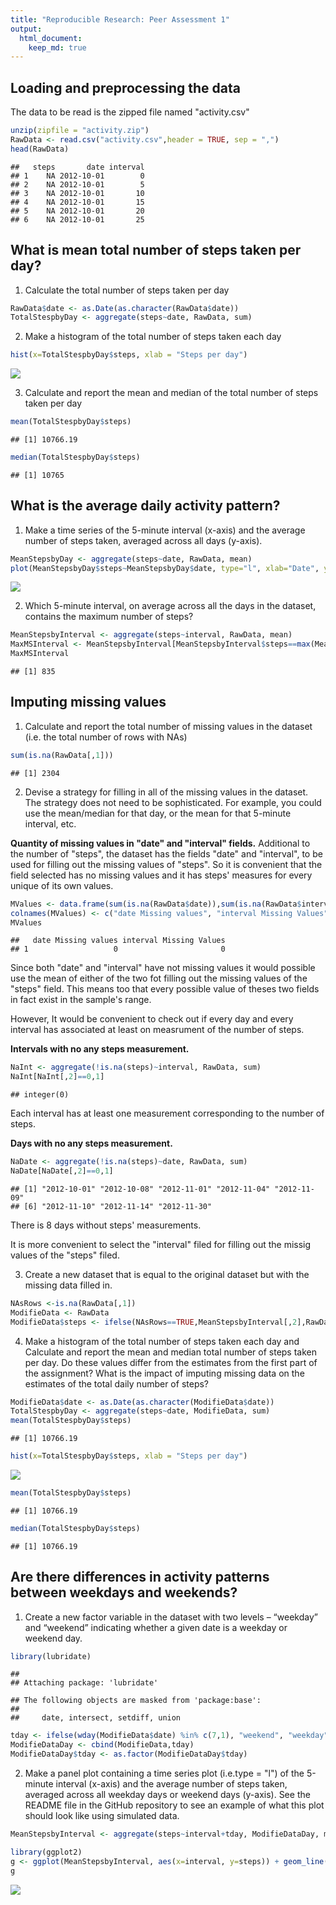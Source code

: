 ```yaml
---
title: "Reproducible Research: Peer Assessment 1"
output: 
  html_document:
    keep_md: true
---
```



## Loading and preprocessing the data

The data to be read is the zipped file named "activity.csv"

```r
unzip(zipfile = "activity.zip")
RawData <- read.csv("activity.csv",header = TRUE, sep = ",")
head(RawData)
```

```
##   steps       date interval
## 1    NA 2012-10-01        0
## 2    NA 2012-10-01        5
## 3    NA 2012-10-01       10
## 4    NA 2012-10-01       15
## 5    NA 2012-10-01       20
## 6    NA 2012-10-01       25
```



## What is mean total number of steps taken per day?

1. Calculate the total number of steps taken per day

```r
RawData$date <- as.Date(as.character(RawData$date))
TotalStespbyDay <- aggregate(steps~date, RawData, sum)
```

2. Make a histogram of the total number of steps taken each day

```r
hist(x=TotalStespbyDay$steps, xlab = "Steps per day")
```

![](PA1_template_files/figure-html/unnamed-chunk-3-1.png)<!-- -->

3. Calculate and report the mean and median of the total number of steps taken per day

```r
mean(TotalStespbyDay$steps)
```

```
## [1] 10766.19
```

```r
median(TotalStespbyDay$steps)
```

```
## [1] 10765
```



## What is the average daily activity pattern?

1. Make a time series of the 5-minute interval (x-axis) and the average number of steps taken, averaged across all days (y-axis).

```r
MeanStepsbyDay <- aggregate(steps~date, RawData, mean)
plot(MeanStepsbyDay$steps~MeanStepsbyDay$date, type="l", xlab="Date", ylab="Mean Steps in a day", main="Time Series of Average Steps per Day")
```

![](PA1_template_files/figure-html/unnamed-chunk-5-1.png)<!-- -->

2. Which 5-minute interval, on average across all the days in the dataset, contains the maximum number of steps?

```r
MeanStepsbyInterval <- aggregate(steps~interval, RawData, mean)
MaxMSInterval <- MeanStepsbyInterval[MeanStepsbyInterval$steps==max(MeanStepsbyInterval$steps),1]
MaxMSInterval
```

```
## [1] 835
```



## Imputing missing values

1. Calculate and report the total number of missing values in the dataset (i.e. the total number of rows with NAs)

```r
sum(is.na(RawData[,1]))
```

```
## [1] 2304
```

2. Devise a strategy for filling in all of the missing values in the dataset. The strategy does not need to be sophisticated. For example, you could use the mean/median for that day, or the mean for that 5-minute interval, etc.


**Quantity of missing values in "date" and "interval" fields.**
Additional to the number of "steps", the dataset has the fields "date" and "interval", to be used for filling out the missing values of "steps". So it is convenient that the field selected has no missing values and it has steps' measures for every unique of its own values.


```r
MValues <- data.frame(sum(is.na(RawData$date)),sum(is.na(RawData$interval)))
colnames(MValues) <- c("date Missing values", "interval Missing Values")
MValues
```

```
##   date Missing values interval Missing Values
## 1                   0                       0
```

Since both "date" and "interval" have not missing values it would possible use the mean of either of the two fot filling out the missing values of the "steps" field. This means too that every possible value of theses two fields in fact exist in the sample's range.

However, It would be convenient to check out if every day and every interval has associated at least on measrument of the number of steps.

**Intervals with no any steps measurement.**

```r
NaInt <- aggregate(!is.na(steps)~interval, RawData, sum)
NaInt[NaInt[,2]==0,1]
```

```
## integer(0)
```
Each interval has at least one measurement corresponding to the number of steps.

**Days with no any steps measurement.**

```r
NaDate <- aggregate(!is.na(steps)~date, RawData, sum)
NaDate[NaDate[,2]==0,1]
```

```
## [1] "2012-10-01" "2012-10-08" "2012-11-01" "2012-11-04" "2012-11-09"
## [6] "2012-11-10" "2012-11-14" "2012-11-30"
```
There is 8 days without steps' measurements.

It is more convenient to select the "interval" filed for filling out the missig values of the "steps" filed.


3. Create a new dataset that is equal to the original dataset but with the missing data filled in.

```r
NAsRows <-is.na(RawData[,1])
ModifieData <- RawData
ModifieData$steps <- ifelse(NAsRows==TRUE,MeanStepsbyInterval[,2],RawData[,1])
```



4. Make a histogram of the total number of steps taken each day and Calculate and report the mean and median total number of steps taken per day. Do these values differ from the estimates from the first part of the assignment? What is the impact of imputing missing data on the estimates of the total daily number of steps?

```r
ModifieData$date <- as.Date(as.character(ModifieData$date))
TotalStespbyDay <- aggregate(steps~date, ModifieData, sum)
mean(TotalStespbyDay$steps)
```

```
## [1] 10766.19
```

```r
hist(x=TotalStespbyDay$steps, xlab = "Steps per day")
```

![](PA1_template_files/figure-html/unnamed-chunk-12-1.png)<!-- -->

```r
mean(TotalStespbyDay$steps)
```

```
## [1] 10766.19
```

```r
median(TotalStespbyDay$steps)
```

```
## [1] 10766.19
```



## Are there differences in activity patterns between weekdays and weekends?

1. Create a new factor variable in the dataset with two levels – “weekday” and “weekend” indicating whether a given date is a weekday or weekend day.

```r
library(lubridate)
```

```
## 
## Attaching package: 'lubridate'
```

```
## The following objects are masked from 'package:base':
## 
##     date, intersect, setdiff, union
```

```r
tday <- ifelse(wday(ModifieData$date) %in% c(7,1), "weekend", "weekday")
ModifieDataDay <- cbind(ModifieData,tday)
ModifieDataDay$tday <- as.factor(ModifieDataDay$tday)
```


2. Make a panel plot containing a time series plot (i.e.type = "l") of the 5-minute interval (x-axis) and the average number of steps taken, averaged across all weekday days or weekend days (y-axis). See the README file in the GitHub repository to see an example of what this plot should look like using simulated data.

```r
MeanStepsbyInterval <- aggregate(steps~interval+tday, ModifieDataDay, mean)
```


```r
library(ggplot2)
g <- ggplot(MeanStepsbyInterval, aes(x=interval, y=steps)) + geom_line() + facet_grid(vars(tday))+ylab(expression("Average Steps per Day")) + xlab(expression("Measured Interval"))
g
```

![](PA1_template_files/figure-html/unnamed-chunk-15-1.png)<!-- -->








